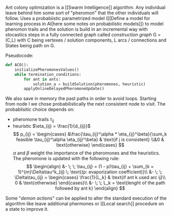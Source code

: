 Ant colony optimization is a [[Swarm Intelligence]] algorithm. 
Any individual leave behind him some sort of "pheromon" that the other individuals will follow.
Uses a probabiistic parametrized model ([[Define a model for learning process in AI|here some notes on probabilistic models]]) to model pheromon trails and the solution is build in an incremental way with stocastics steps in a fully connected graph called _construction graph_ G = (C,L) with C being vertexes / solution components, L arcs / connections and States being path on G.

Pseudocode:
```python
def ACO():
	initializePheromonesValues()
	while termination_conditions:
		for ant in ants:
			solution_a = buildSolution(pheromones, heuristic)
		applyOnlineDelayedPheromoneUpdate()
```

We also save in memory the past paths in order to avoid loops. Starting from node I we chose probabilistically the next consistent node to visit. 
The probablisitic choice depends on:
- pheromone trails $\tau_{ij}$ 
- heuristic $\eta_{ij} = \frac{1}{d_{ij}}$
$$
p_{ij} =
\begin{cases}
 &\frac{\tau_{ij}^\alpha * \eta_{ij}^\beta}{\sum_k feasible \tau_{ij}^\alpha \eta_{ij}^\beta} & \text{if j is consistent}
\\&0 & \text{otherwise}
\end{cases}
$$
$\alpha$ and $\beta$ weight the importance of the pheromones and the heuristics.
The pheromone is updated with the following rule:
$$
\begin{align}
&- \; \; \tau_{ij} = (1 - p)\tau_{ij} + \sum_{k = 1}^{m}\Delta\tau^k_{ij} \; \text{(p: evaporization coefficient)}\\
&- \; \; \Delta\tau_{ij} = 
\begin{cases}
\frac{1}{L_k} & \text{if ant k used arc ij}\\
0 & \text{otherwise}
\end{cases}\\
&- \; \; L_k = \text{lenght of the path followed by ant k}
\end{align}
$$

Some "_demon actions_" can be applied to alter the standard execution of the algorithm like leave additional phermones or [[Local search]] procedure on a state to improve it.